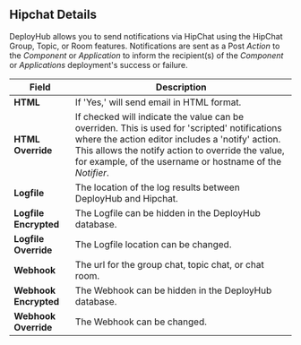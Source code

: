 ## Hipchat Details
DeployHub allows you to send notifications via HipChat using the HipChat Group, Topic, or Room features. Notifications are sent as a Post _Action_ to the _Component_ or _Application_ to inform the recipient(s) of the _Component_ or _Applications_ deployment's success or failure.

| Field | Description |
| --- | --- |
|**HTML**| If 'Yes,' will send email in HTML format.|
|**HTML Override** |If checked will indicate the value can be overriden. This is used for 'scripted' notifications where the action editor includes a 'notify' action. This allows the notify action to override the value, for example, of the username or hostname of the _Notifier_.|
|**Logfile**| The location of the log results between DeployHub and Hipchat.|
|**Logfile Encrypted**| The Logfile can be hidden in the DeployHub database. |
|**Logfile Override**| The Logfile location can be changed. |
|**Webhook** |The url for the group chat, topic chat, or chat room.|
|**Webhook Encrypted**| The Webhook can be hidden in the DeployHub database. |
|**Webhook Override**| The Webhook can be changed. |